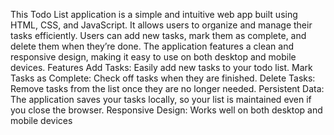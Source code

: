 This Todo List application is a simple and intuitive web app built using HTML, CSS, and JavaScript. It allows users to organize and manage their tasks efficiently. Users can add new tasks, mark them as complete, and delete them when they’re done. The application features a clean and responsive design, making it easy to use on both desktop and mobile devices.
Features
Add Tasks: Easily add new tasks to your todo list.
Mark Tasks as Complete: Check off tasks when they are finished.
Delete Tasks: Remove tasks from the list once they are no longer needed.
Persistent Data: The application saves your tasks locally, so your list is maintained even if you close the browser.
Responsive Design: Works well on both desktop and mobile devices
